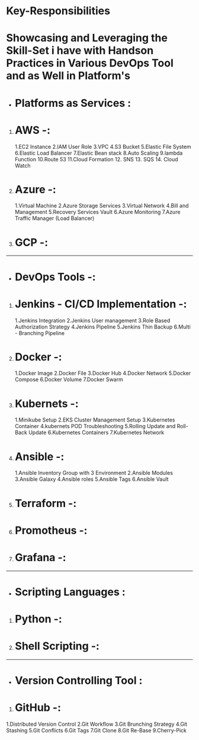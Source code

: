 # Key-Responsibilities

Showcasing and Leveraging the Skill-Set i have with Handson Practices in Various DevOps Tool and as Well in Platform's 
======================================================================================================================
* Platforms as Services :
   ======================

1) AWS  -:
   ======
   1.EC2 Instance
   2.IAM User Role
   3.VPC
   4.S3 Bucket
   5.Elastic File System
   6.Elastic Load Balancer
   7.Elastic Bean stack
   8.Auto Scaling
   9.lambda Function
   10.Route 53
   11.Cloud Formation
   12. SNS
   13. SQS
   14. Cloud Watch
2) Azure  -:
   =======
   1.Virtual Machine
   2.Azure Storage Services
   3.Virtual Network
   4.Bill and Management
   5.Recovery Services Vault
   6.Azure Monitoring
   7.Azure Traffic Manager (Load Balancer)

3) GCP -:
   ======
   
 ------------------------------------------------------------------------------------------------   
* DevOps Tools -:
  ============
1) Jenkins - CI/CD Implementation -:
   =================================
   1.Jenkins Integration
   2.Jenkins User management
   3.Role Based Authorization Strategy
   4.Jenkins Pipeline
   5.Jenkins Thin Backup
   6.Multi - Branching Pipeline
   
2) Docker -:
   ======
   1.Docker Image
   2.Docker File
   3.Docker Hub
   4.Docker Network
   5.Docker Compose
   6.Docker Volume
   7.Docker Swarm
   
4) Kubernets -:
   ============
   1.Minikube Setup
   2.EKS Cluster Management Setup
   3.Kubernetes Container
   4.kubernets POD Troubleshooting
   5.Rolling Update and Roll-Back Update
   6.Kubernetes Containers
   7.Kubernetes Network

6) Ansible -:
   ==========
   1.Ansible Inventory Group with 3 Environment
   2.Ansible Modules
   3.Ansible Galaxy
   4.Ansible roles
   5.Ansible Tags
   6.Ansible Vault

8) Terraform -:
   ============

9) Promotheus -:
   =============

10) Grafana -:
    ==========
    
-------------------------------------------------------------------------------------------------
*  Scripting Languages :
   ===================

1) Python -:
   =========

2) Shell Scripting -:
   ==================
   
------------------------------------------------------------------------------------------------
*  Version Controlling Tool :
   =======================

 1) GitHub -:
    ========
   1.Distributed Version Control
   2.Git Workflow
   3.Git Brunching Strategy
   4.Git Stashing
   5.Git Conflicts
   6.Git Tags
   7.Git Clone
   8.Git Re-Base
   9.Cherry-Pick
   
